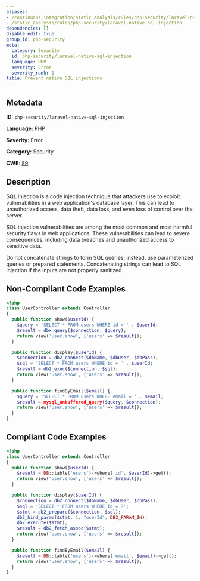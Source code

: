 ```yaml
---
aliases:
- /continuous_integration/static_analysis/rules/php-security/laravel-native-sql-injection
- /static_analysis/rules/php-security/laravel-native-sql-injection
dependencies: []
disable_edit: true
group_id: php-security
meta:
  category: Security
  id: php-security/laravel-native-sql-injection
  language: PHP
  severity: Error
  severity_rank: 1
title: Prevent native SQL injections
---
```

<!--  SOURCED FROM https://github.com/DataDog/datadog-static-analyzer-rule-docs -->


## Metadata
**ID:** `php-security/laravel-native-sql-injection`

**Language:** PHP

**Severity:** Error

**Category:** Security

**CWE**: [89](https://cwe.mitre.org/data/definitions/89.html)

## Description
SQL injection is a code injection technique that attackers use to exploit vulnerabilities in a web application's database layer. This can lead to unauthorized access, data theft, data loss, and even loss of control over the server.

SQL injection vulnerabilities are among the most common and most harmful security flaws in web applications. These vulnerabilities can lead to severe consequences, including data breaches and unauthorized access to sensitive data.

Do not concatenate strings to form SQL queries; instead, use parameterized queries or prepared statements. Concatenating strings can lead to SQL injection if the inputs are not properly sanitized.

## Non-Compliant Code Examples
```php
<?php
class UserController extends Controller
{
  public function show($userId) {
    $query = 'SELECT * FROM users WHERE id = ' . $userId;
    $result = dbx_query($connection, $query);
    return view('user.show', ['users' => $result]);
  }

  public function display($userId) {
    $connection = db2_connect($dbName, $dbUser, $dbPass);
    $sql = 'SELECT * FROM users WHERE id = ' . $userId;
    $result = db2_exec($connection, $sql);
    return view('user.show', ['users' => $result]);
  }

  public function findByEmail($email) {
    $query = 'SELECT * FROM users WHERE email = ' . $email;
    $result = mysql_unbuffered_query($query, $connection);
    return view('user.show', ['users' => $result]);
  }
}
```

## Compliant Code Examples
```php
<?php
class UserController extends Controller
{
  public function show($userId) {
    $result = DB::table('users')->where('id', $userId)->get();
    return view('user.show', ['users' => $result]);
  }

  public function display($userId) {
    $connection = db2_connect($dbName, $dbUser, $dbPass);
    $sql = 'SELECT * FROM users WHERE id = ?';
    $stmt = db2_prepare($connection, $sql);
    db2_bind_param($stmt, 1, "userId", DB2_PARAM_IN);
    db2_execute($stmt);
    $result = db2_fetch_assoc($stmt);
    return view('user.show', ['users' => $result]);
  }

  public function findByEmail($email) {
    $result = DB::table('users')->where('email', $email)->get();
    return view('user.show', ['users' => $result]);
  }
}
```
